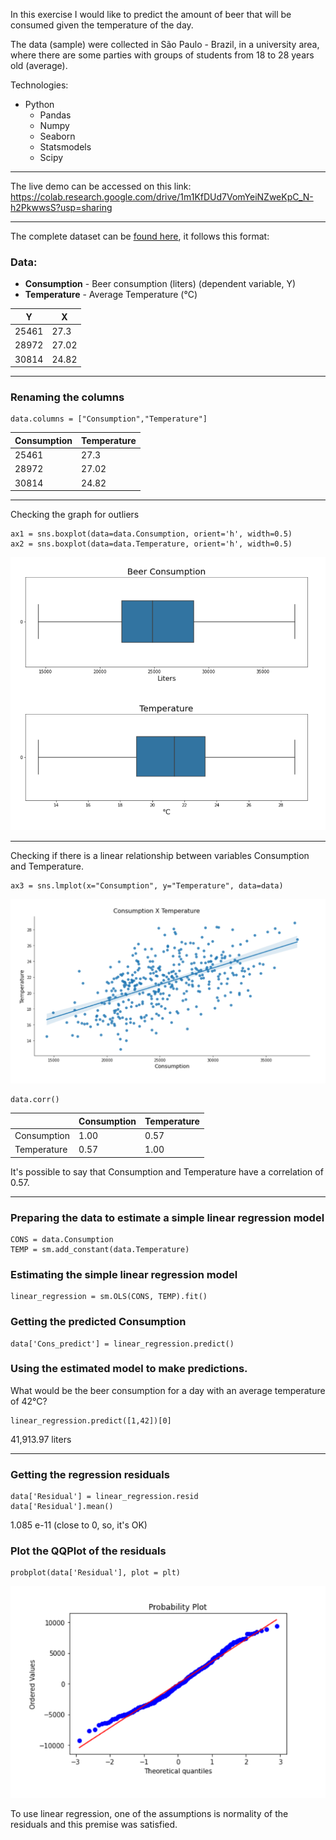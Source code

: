 In this exercise I would like to predict the amount of beer that will be consumed given the temperature of the day.

The data (sample) were collected in São Paulo - Brazil, in a university area, where there are some parties with groups of students from 18 to 28 years old (average).

Technologies:
- Python 
    - Pandas
    - Numpy
    - Seaborn
    - Statsmodels
    - Scipy
___
The live demo can be accessed on this link: https://colab.research.google.com/drive/1m1KfDUd7VomYeiNZweKpC_N-h2PkwwsS?usp=sharing
___

The complete dataset can be [found here](beer_consumption.csv), it follows this format:


### Data:
- **Consumption** - Beer consumption (liters) (dependent variable, Y)
- **Temperature** - Average Temperature (°C)

|Y|X|
|---|---|
|25461|27.3|
|28972|27.02|
|30814|24.82|
___

### Renaming the columns
```
data.columns = ["Consumption","Temperature"]
```
|Consumption|Temperature|
|---|---|
|25461|27.3|
|28972|27.02|
|30814|24.82|
___
Checking the graph for outliers

```
ax1 = sns.boxplot(data=data.Consumption, orient='h', width=0.5)
ax2 = sns.boxplot(data=data.Temperature, orient='h', width=0.5)
```
![Boxplot of consumption and temperature](boxplot_cons_temp.png)
___
Checking if there is a linear relationship between variables Consumption and Temperature.

```
ax3 = sns.lmplot(x="Consumption", y="Temperature", data=data)
```
![Lmplot of consumption and temperature](lmplot_cons_temp.png)
```
data.corr()
```
||Consumption|Temperature
|---|---|---|
Consumption|1.00|0.57
Temperature|0.57|1.00

It's possible to say that Consumption and Temperature have a correlation of 0.57.
___

### Preparing the data to estimate a simple linear regression model
```
CONS = data.Consumption
TEMP = sm.add_constant(data.Temperature)
```
### Estimating the simple linear regression model
```
linear_regression = sm.OLS(CONS, TEMP).fit()
```
### Getting the predicted Consumption
```
data['Cons_predict'] = linear_regression.predict()
```
### Using the estimated model to make predictions.

What would be the beer consumption for a day with an average temperature of 42°C?
```
linear_regression.predict([1,42])[0]
```
41,913.97 liters
___
### Getting the regression residuals

```
data['Residual'] = linear_regression.resid
data['Residual'].mean() 
```
1.085 e-11 (close to 0, so, it's OK)

### Plot the QQPlot of the residuals
```
probplot(data['Residual'], plot = plt)
```
![Problot Residual](probplot_residual.png)

To use linear regression, one of the assumptions is normality of the residuals and this premise was satisfied.